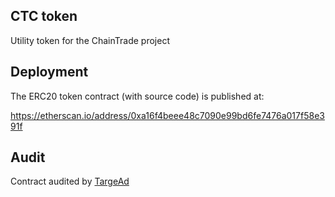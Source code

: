 ## CTC token

Utility token for the ChainTrade project

## Deployment

The ERC20 token contract (with source code) is published at:

https://etherscan.io/address/0xa16f4beee48c7090e99bd6fe7476a017f58e391f

## Audit

Contract audited by [TargeAd](https://targead.com)
